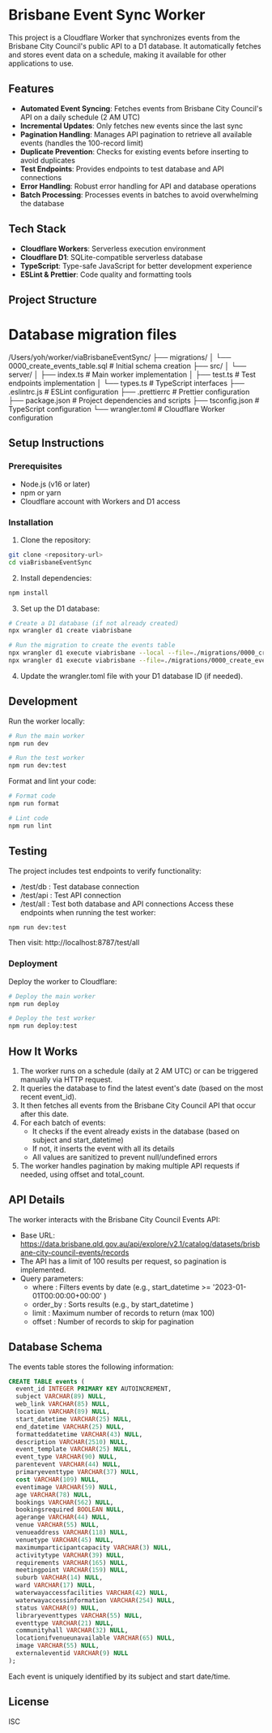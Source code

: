 # Brisbane Event Sync Worker

This project is a Cloudflare Worker that synchronizes events from the Brisbane City Council's public API to a D1 database. It automatically fetches and stores event data on a schedule, making it available for other applications to use.

## Features

- **Automated Event Syncing**: Fetches events from Brisbane City Council's API on a daily schedule (2 AM UTC)
- **Incremental Updates**: Only fetches new events since the last sync
- **Pagination Handling**: Manages API pagination to retrieve all available events (handles the 100-record limit)
- **Duplicate Prevention**: Checks for existing events before inserting to avoid duplicates
- **Test Endpoints**: Provides endpoints to test database and API connections
- **Error Handling**: Robust error handling for API and database operations
- **Batch Processing**: Processes events in batches to avoid overwhelming the database

## Tech Stack

- **Cloudflare Workers**: Serverless execution environment
- **Cloudflare D1**: SQLite-compatible serverless database
- **TypeScript**: Type-safe JavaScript for better development experience
- **ESLint & Prettier**: Code quality and formatting tools

## Project Structure
# Database migration files
/Users/yoh/worker/viaBrisbaneEventSync/
├── migrations/
│   └── 0000_create_events_table.sql  # Initial schema creation
├── src/
│   └── server/
│       ├── index.ts             # Main worker implementation
│       ├── test.ts              # Test endpoints implementation
│       └── types.ts             # TypeScript interfaces
├── .eslintrc.js                 # ESLint configuration
├── .prettierrc                  # Prettier configuration
├── package.json                 # Project dependencies and scripts
├── tsconfig.json                # TypeScript configuration
└── wrangler.toml                # Cloudflare Worker configuration


## Setup Instructions

### Prerequisites

- Node.js (v16 or later)
- npm or yarn
- Cloudflare account with Workers and D1 access

### Installation

1. Clone the repository:
```bash
git clone <repository-url>
cd viaBrisbaneEventSync
```

2. Install dependencies:
```bash
npm install
```

3. Set up the D1 database:
```bash
# Create a D1 database (if not already created)
npx wrangler d1 create viabrisbane

# Run the migration to create the events table
npx wrangler d1 execute viabrisbane --local --file=./migrations/0000_create_events_table.sql
npx wrangler d1 execute viabrisbane --file=./migrations/0000_create_events_table.sql
```

4. Update the wrangler.toml file with your D1 database ID (if needed).

## Development
Run the worker locally:
```bash
# Run the main worker
npm run dev

# Run the test worker
npm run dev:test
```

Format and lint your code:
```bash
# Format code
npm run format

# Lint code
npm run lint
```

## Testing
The project includes test endpoints to verify functionality:

- /test/db : Test database connection
- /test/api : Test API connection
- /test/all : Test both database and API connections
Access these endpoints when running the test worker:
```bash
npm run dev:test
```
Then visit: http://localhost:8787/test/all

### Deployment
Deploy the worker to Cloudflare:
```bash
# Deploy the main worker
npm run deploy

# Deploy the test worker
npm run deploy:test
```

## How It Works
1. The worker runs on a schedule (daily at 2 AM UTC) or can be triggered manually via HTTP request.
2. It queries the database to find the latest event's date (based on the most recent event_id).
3. It then fetches all events from the Brisbane City Council API that occur after this date.
4. For each batch of events:
   - It checks if the event already exists in the database (based on subject and start_datetime)
   - If not, it inserts the event with all its details
   - All values are sanitized to prevent null/undefined errors
5. The worker handles pagination by making multiple API requests if needed, using offset and total_count.

## API Details
The worker interacts with the Brisbane City Council Events API:

- Base URL: https://data.brisbane.qld.gov.au/api/explore/v2.1/catalog/datasets/brisbane-city-council-events/records
- The API has a limit of 100 results per request, so pagination is implemented.
- Query parameters:
  - where : Filters events by date (e.g., start_datetime >= '2023-01-01T00:00:00+00:00' )
  - order_by : Sorts results (e.g., by start_datetime )
  - limit : Maximum number of records to return (max 100)
  - offset : Number of records to skip for pagination

## Database Schema
The events table stores the following information:
```sql
CREATE TABLE events (
  event_id INTEGER PRIMARY KEY AUTOINCREMENT,
  subject VARCHAR(89) NULL,
  web_link VARCHAR(85) NULL,
  location VARCHAR(89) NULL,
  start_datetime VARCHAR(25) NULL,
  end_datetime VARCHAR(25) NULL,
  formatteddatetime VARCHAR(43) NULL,
  description VARCHAR(2510) NULL,
  event_template VARCHAR(25) NULL,
  event_type VARCHAR(90) NULL,
  parentevent VARCHAR(44) NULL,
  primaryeventtype VARCHAR(37) NULL,
  cost VARCHAR(109) NULL,
  eventimage VARCHAR(59) NULL,
  age VARCHAR(78) NULL,
  bookings VARCHAR(562) NULL,
  bookingsrequired BOOLEAN NULL,
  agerange VARCHAR(44) NULL,
  venue VARCHAR(55) NULL,
  venueaddress VARCHAR(118) NULL,
  venuetype VARCHAR(45) NULL,
  maximumparticipantcapacity VARCHAR(3) NULL,
  activitytype VARCHAR(39) NULL,
  requirements VARCHAR(165) NULL,
  meetingpoint VARCHAR(159) NULL,
  suburb VARCHAR(14) NULL,
  ward VARCHAR(17) NULL,
  waterwayaccessfacilities VARCHAR(42) NULL,
  waterwayaccessinformation VARCHAR(254) NULL,
  status VARCHAR(9) NULL,
  libraryeventtypes VARCHAR(55) NULL,
  eventtype VARCHAR(21) NULL,
  communityhall VARCHAR(32) NULL,
  locationifvenueunavailable VARCHAR(65) NULL,
  image VARCHAR(55) NULL,
  externaleventid VARCHAR(9) NULL
);
```
Each event is uniquely identified by its subject and start date/time.

## License
ISC